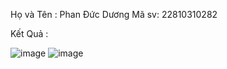 Họ và Tên : Phan Đức Dương
Mã sv: 22810310282

Kết Quả :

![image](https://github.com/user-attachments/assets/8c2d5011-2438-4859-ba1c-a3f728a3d165)
![image](https://github.com/user-attachments/assets/13fc9ffc-de1f-47c3-823f-39be1f456702)

